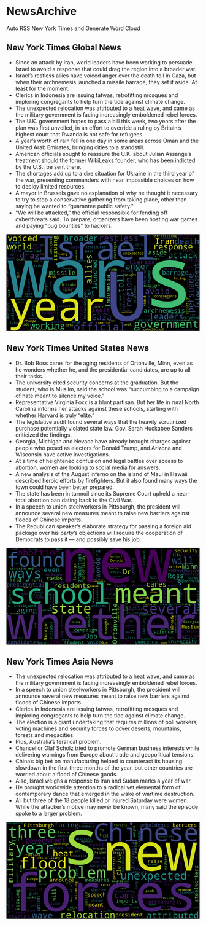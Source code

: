 # NewsArchive
Auto RSS New York Times and Generate Word Cloud

## New York Times Global News
* Since an attack by Iran, world leaders have been working to persuade Israel to avoid a response that could drag the region into a broader war.
* Israel’s restless allies have voiced anger over the death toll in Gaza, but when their archnemesis launched a missile barrage, they set it aside. At least for the moment.
* Clerics in Indonesia are issuing fatwas, retrofitting mosques and imploring congregants to help turn the tide against climate change.
* The unexpected relocation was attributed to a heat wave, and came as the military government is facing increasingly emboldened rebel forces.
* The U.K. government hopes to pass a bill this week, two years after the plan was first unveiled, in an effort to override a ruling by Britain’s highest court that Rwanda is not safe for refugees.
* A year’s worth of rain fell in one day in some areas across Oman and the United Arab Emirates, bringing cities to a standstill.
* American officials sought to reassure the U.K. about Julian Assange’s treatment should the former WikiLeaks founder, who has been indicted by the U.S., be sent there.
* The shortages add up to a dire situation for Ukraine in the third year of the war, presenting commanders with near impossible choices on how to deploy limited resources.
* A mayor in Brussels gave no explanation of why he thought it necessary to try to stop a conservative gathering from taking place, other than saying he wanted to “guarantee public safety.”
* “We will be attacked,” the official responsible for fending off cyberthreats said. To prepare, organizers have been hosting war games and paying “bug bounties” to hackers.

![Global](./global.png)
## New York Times United States News
* Dr. Bob Ross cares for the aging residents of Ortonville, Minn, even as he wonders whether he, and the presidential candidates, are up to all their tasks.
* The university cited security concerns at the graduation. But the student, who is Muslim, said the school was “succumbing to a campaign of hate meant to silence my voice.”
* Representative Virginia Foxx is a blunt partisan. But her life in rural North Carolina informs her attacks against these schools, starting with whether Harvard is truly “elite.”
* The legislative audit found several ways that the heavily scrutinized purchase potentially violated state law. Gov. Sarah Huckabee Sanders criticized the findings.
* Georgia, Michigan and Nevada have already brought charges against people who posed as electors for Donald Trump, and Arizona and Wisconsin have active investigations.
* At a time of heightened confusion and legal battles over access to abortion, women are looking to social media for answers.
* A new analysis of the August inferno on the island of Maui in Hawaii described heroic efforts by firefighters. But it also found many ways the town could have been better prepared.
* The state has been in turmoil since its Supreme Court upheld a near-total abortion ban dating back to the Civil War.
* In a speech to union steelworkers in Pittsburgh, the president will announce several new measures meant to raise new barriers against floods of Chinese imports.
* The Republican speaker’s elaborate strategy for passing a foreign aid package over his party’s objections will require the cooperation of Democrats to pass it — and possibly save his job.

![US](./usnews.png)
## New York Times Asia News
* The unexpected relocation was attributed to a heat wave, and came as the military government is facing increasingly emboldened rebel forces.
* In a speech to union steelworkers in Pittsburgh, the president will announce several new measures meant to raise new barriers against floods of Chinese imports.
* Clerics in Indonesia are issuing fatwas, retrofitting mosques and imploring congregants to help turn the tide against climate change.
* The election is a giant undertaking that requires millions of poll workers, voting machines and security forces to cover deserts, mountains, forests and megacities.
* Plus, Australia’s feral cat problem.
* Chancellor Olaf Scholz tried to promote German business interests while delivering warnings from Europe about trade and geopolitical tensions.
* China’s big bet on manufacturing helped to counteract its housing slowdown in the first three months of the year, but other countries are worried about a flood of Chinese goods.
* Also, Israel weighs a response to Iran and Sudan marks a year of war.
* He brought worldwide attention to a radical yet elemental form of contemporary dance that emerged in the wake of wartime destruction.
* All but three of the 18 people killed or injured Saturday were women. While the attacker’s motive may never be known, many said the episode spoke to a larger problem.

![Asian](./asian.png)
